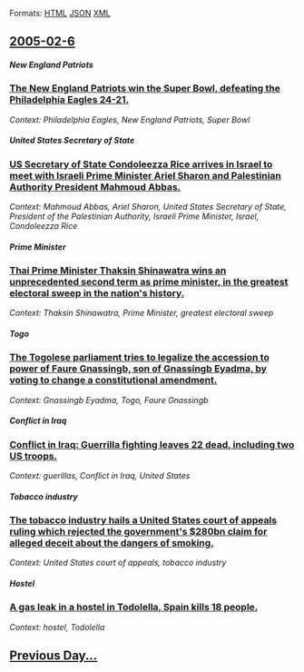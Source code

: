 
Formats: [HTML](2005/02/6/index.html)  [JSON](2005/02/6/index.json)  [XML](2005/02/6/index.xml)  

## [2005-02-6](/news/2005/02/6/index.md)

##### New England Patriots
### [ The New England Patriots win the Super Bowl, defeating the Philadelphia Eagles 24-21. ](/news/2005/02/6/the-new-england-patriots-win-the-super-bowl-defeating-the-philadelphia-eagles-24-21.md)
_Context: Philadelphia Eagles, New England Patriots, Super Bowl_

##### United States Secretary of State
### [ US Secretary of State Condoleezza Rice arrives in Israel to meet with Israeli Prime Minister Ariel Sharon and Palestinian Authority President Mahmoud Abbas. ](/news/2005/02/6/us-secretary-of-state-condoleezza-rice-arrives-in-israel-to-meet-with-israeli-prime-minister-ariel-sharon-and-palestinian-authority-preside.md)
_Context: Mahmoud Abbas, Ariel Sharon, United States Secretary of State, President of the Palestinian Authority, Israeli Prime Minister, Israel, Condoleezza Rice_

##### Prime Minister
### [ Thai Prime Minister Thaksin Shinawatra wins an unprecedented second term as prime minister, in the greatest electoral sweep in the nation's history. ](/news/2005/02/6/thai-prime-minister-thaksin-shinawatra-wins-an-unprecedented-second-term-as-prime-minister-in-the-greatest-electoral-sweep-in-the-nation-s.md)
_Context: Thaksin Shinawatra, Prime Minister, greatest electoral sweep_

##### Togo
### [ The Togolese parliament tries to legalize the accession to power of Faure Gnassingb, son of Gnassingb Eyadma, by voting to change a constitutional amendment. ](/news/2005/02/6/the-togolese-parliament-tries-to-legalize-the-accession-to-power-of-faure-gnassingbe-son-of-gnassingbe-eyadema-by-voting-to-change-a-cons.md)
_Context: Gnassingb Eyadma, Togo, Faure Gnassingb_

##### Conflict in Iraq
### [ Conflict in Iraq: Guerrilla fighting leaves 22 dead, including two US troops. ](/news/2005/02/6/conflict-in-iraq-guerrilla-fighting-leaves-22-dead-including-two-us-troops.md)
_Context: guerillas, Conflict in Iraq, United States_

##### Tobacco industry
### [ The tobacco industry hails a United States court of appeals ruling which rejected the government's $280bn claim for alleged deceit about the dangers of smoking. ](/news/2005/02/6/the-tobacco-industry-hails-a-united-states-court-of-appeals-ruling-which-rejected-the-government-s-280bn-claim-for-alleged-deceit-about-th.md)
_Context: United States court of appeals, tobacco industry_

##### Hostel
### [ A gas leak in a hostel in Todolella, Spain kills 18 people. ](/news/2005/02/6/a-gas-leak-in-a-hostel-in-todolella-spain-kills-18-people.md)
_Context: hostel, Todolella_

## [Previous Day...](/news/2005/02/5/index.md)

